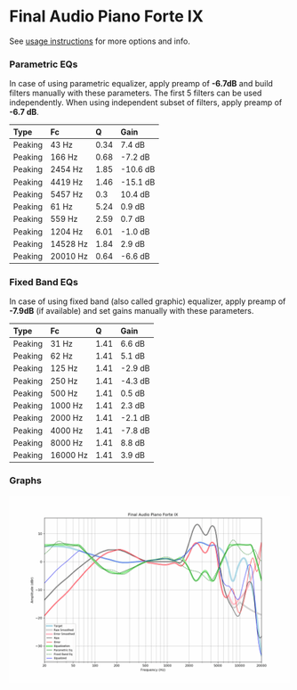 # Final Audio Piano Forte IX
See [usage instructions](https://github.com/jaakkopasanen/AutoEq#usage) for more options and info.

### Parametric EQs
In case of using parametric equalizer, apply preamp of **-6.7dB** and build filters manually
with these parameters. The first 5 filters can be used independently.
When using independent subset of filters, apply preamp of **-6.7 dB**.

| Type    | Fc       |    Q | Gain     |
|:--------|:---------|:-----|:---------|
| Peaking | 43 Hz    | 0.34 | 7.4 dB   |
| Peaking | 166 Hz   | 0.68 | -7.2 dB  |
| Peaking | 2454 Hz  | 1.85 | -10.6 dB |
| Peaking | 4419 Hz  | 1.46 | -15.1 dB |
| Peaking | 5457 Hz  | 0.3  | 10.4 dB  |
| Peaking | 61 Hz    | 5.24 | 0.9 dB   |
| Peaking | 559 Hz   | 2.59 | 0.7 dB   |
| Peaking | 1204 Hz  | 6.01 | -1.0 dB  |
| Peaking | 14528 Hz | 1.84 | 2.9 dB   |
| Peaking | 20010 Hz | 0.64 | -6.6 dB  |

### Fixed Band EQs
In case of using fixed band (also called graphic) equalizer, apply preamp of **-7.9dB**
(if available) and set gains manually with these parameters.

| Type    | Fc       |    Q | Gain    |
|:--------|:---------|:-----|:--------|
| Peaking | 31 Hz    | 1.41 | 6.6 dB  |
| Peaking | 62 Hz    | 1.41 | 5.1 dB  |
| Peaking | 125 Hz   | 1.41 | -2.9 dB |
| Peaking | 250 Hz   | 1.41 | -4.3 dB |
| Peaking | 500 Hz   | 1.41 | 0.5 dB  |
| Peaking | 1000 Hz  | 1.41 | 2.3 dB  |
| Peaking | 2000 Hz  | 1.41 | -2.1 dB |
| Peaking | 4000 Hz  | 1.41 | -7.8 dB |
| Peaking | 8000 Hz  | 1.41 | 8.8 dB  |
| Peaking | 16000 Hz | 1.41 | 3.9 dB  |

### Graphs
![](./Final%20Audio%20Piano%20Forte%20IX.png)